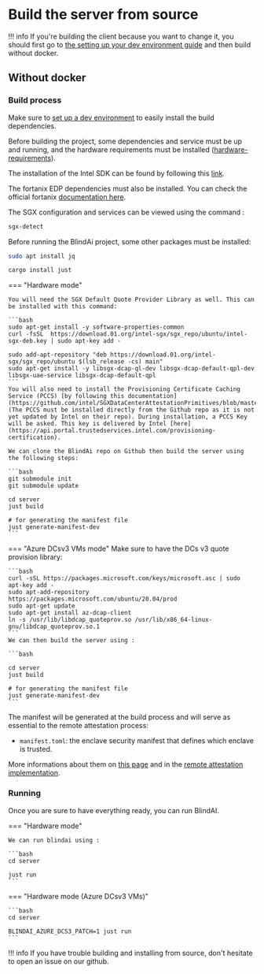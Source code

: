 # Build the server from source

!!! info
    If you're building the client because you want to change it, you should first go to [the setting up your dev environment guide](../contributing/setting-up-your-dev-environment.md) and then build without docker.

<!-- ## Using Docker 🐳

### Build process

You can build the whole project by using our Docker image. We have set up the Docker image to have a reproducible build no matter the environment. You can start the process with those commands:


=== "Hardware mode"
    ```bash
    cd server

    DOCKER_BUILDKIT=1 docker build \
        --target hardware \
        -t mithrilsecuritysas/blindai-server:latest \
        -f ./docker/build.dockerfile \
        .
    ```
    This will create a manifest file with `allow_debug = false`. To change that, use `-e MANIFEST_ALLOW_DEBUG=true` when building.

=== "Hardware mode (Azure DCsv3 VMs)"
    ```bash
    cd server

    DOCKER_BUILDKIT=1 docker build \
        --target hardware-dcsv3 \
        -t mithrilsecuritysas/blindai-server-dcsv3:latest \
        -f ./docker/build.dockerfile \
        .
    ```
    This will create a manifest file with `allow_debug = false`. To change that, use `-e MANIFEST_ALLOW_DEBUG=true` when building.

!!! info
    If your goal is to obtain a manifest.toml file to connect to a distant server. You should build the image in hardware mode (sgx support isn't needed for compilation). You can then extract it by running:
    ```bash
    docker run --rm <image_name> cat /root/manifest.toml > manifest.toml
    ``` -->
<!-- 
### Running
You can use these images by following the instructions of either the [deploy on premise guide](../../deploy-on-premise.md) or the [cloud deployment guide](../../cloud-deployment.md).
 -->

## Without docker

### Build process

Make sure to [set up a dev environment](../contributing/setting-up-your-dev-environment.md "mention") to easily install the build dependencies.


Before building the project, some dependencies and service must be up and running, and the hardware requirements must be installed ([hardware-requirements](../../getting-started/installation.md)).

The installation of the Intel SDK can be found by following this [link](https://github.com/intel/linux-sgx).

The fortanix EDP dependencies must also be installed. You can check the official fortanix [documentation here](https://edp.fortanix.com/docs/installation/guide/). 

The SGX configuration and services can be viewed using the command : 

```bash
sgx-detect
```

Before running the BlindAi project, some other packages must be installed: 
```bash
sudo apt install jq

cargo install just
```



=== "Hardware mode"


    You will need the SGX Default Quote Provider Library as well. This can be installed with this command:

    ```bash
    sudo apt-get install -y software-properties-common 
    curl -fsSL  https://download.01.org/intel-sgx/sgx_repo/ubuntu/intel-sgx-deb.key | sudo apt-key add - 

    sudo add-apt-repository "deb https://download.01.org/intel-sgx/sgx_repo/ubuntu $(lsb_release -cs) main" 
    sudo apt-get install -y libsgx-dcap-ql-dev libsgx-dcap-default-qpl-dev libsgx-uae-service libsgx-dcap-default-qpl
    ```    
    You will also need to install the Provisioning Certificate Caching Service (PCCS) [by following this documentation](https://github.com/intel/SGXDataCenterAttestationPrimitives/blob/master/QuoteGeneration/pccs/README.md) (The PCCS must be installed directly from the Github repo as it is not yet updated by Intel on their repo). During installation, a PCCS Key will be asked. This key is delivered by Intel [here](https://api.portal.trustedservices.intel.com/provisioning-certification). 

    We can clone the BlindAi repo on Github then build the server using the following steps:

    ```bash
    git submodule init
    git submodule update

    cd server
    just build 

    # for generating the manifest file 
    just generate-manifest-dev 
    ```

=== "Azure DCsv3 VMs mode"
    Make sure to have the DCs v3 quote provision library:

    ```bash
    curl -sSL https://packages.microsoft.com/keys/microsoft.asc | sudo apt-key add -
    sudo apt-add-repository https://packages.microsoft.com/ubuntu/20.04/prod
    sudo apt-get update
    sudo apt-get install az-dcap-client
    ln -s /usr/lib/libdcap_quoteprov.so /usr/lib/x86_64-linux-gnu/libdcap_quoteprov.so.1
    ```
    We can then build the server using : 

    ```bash

    cd server
    just build 

    # for generating the manifest file 
    just generate-manifest-dev 
    ```

The manifest will be generated at the build process and will serve as essential to the remote attestation process:

* `manifest.toml`: the enclave security manifest that defines which enclave is trusted.


More informations about them on [this page](../../concepts/privacy.md) and in the [remote attestation implementation](../../security/remote_attestation.md).

### Running


Once you are sure to have everything ready, you can run BlindAI.

=== "Hardware mode"

    We can run blindai using : 

    ```bash
    cd server 

    just run
    ```


=== "Hardware mode (Azure DCsv3 VMs)"



    ```bash
    cd server

    BLINDAI_AZURE_DCS3_PATCH=1 just run 
    ```


!!! info
    If you have trouble building and installing from source, don't hesitate to open an issue on our github.  

